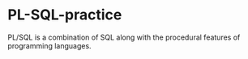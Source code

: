 # PL-SQL-practice
PL/SQL is a combination of SQL along with the procedural features of programming languages.
